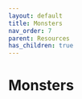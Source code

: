 ```yaml
---
layout: default
title: Monsters
nav_order: 7
parent: Resources
has_children: true
---
```


# Monsters
